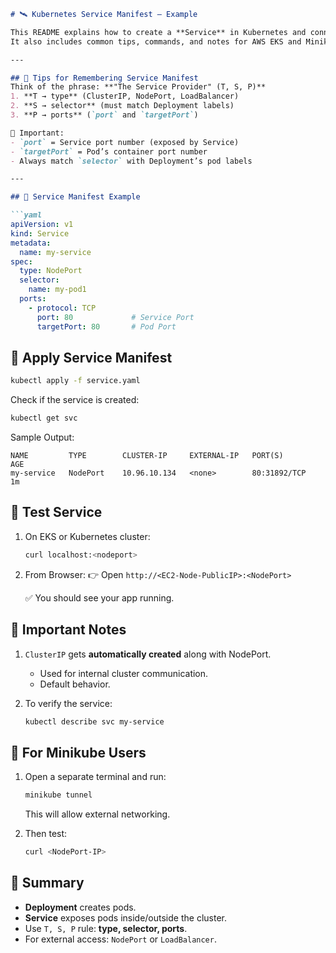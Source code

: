 
````markdown
# 🛰️ Kubernetes Service Manifest – Example

This README explains how to create a **Service** in Kubernetes and connect it with a **Deployment**.  
It also includes common tips, commands, and notes for AWS EKS and Minikube.

---

## 🔹 Tips for Remembering Service Manifest
Think of the phrase: **"The Service Provider" (T, S, P)**  
1. **T → type** (ClusterIP, NodePort, LoadBalancer)  
2. **S → selector** (must match Deployment labels)  
3. **P → ports** (`port` and `targetPort`)  

📌 Important:
- `port` = Service port number (exposed by Service)  
- `targetPort` = Pod’s container port number  
- Always match `selector` with Deployment’s pod labels  

---

## 🔹 Service Manifest Example

```yaml
apiVersion: v1
kind: Service
metadata:
  name: my-service
spec:
  type: NodePort
  selector:
    name: my-pod1
  ports:
    - protocol: TCP
      port: 80             # Service Port     
      targetPort: 80       # Pod Port
````

## 🔹 Apply Service Manifest

```bash
kubectl apply -f service.yaml
```

Check if the service is created:

```bash
kubectl get svc
```

Sample Output:

```
NAME         TYPE        CLUSTER-IP     EXTERNAL-IP   PORT(S)        AGE
my-service   NodePort    10.96.10.134   <none>        80:31892/TCP   1m
```

## 🔹 Test Service

1. On EKS or Kubernetes cluster:

   ```bash
   curl localhost:<nodeport>
   ```

2. From Browser:
   👉 Open `http://<EC2-Node-PublicIP>:<NodePort>`

   ✅ You should see your app running.

## 🔹 Important Notes

1. `ClusterIP` gets **automatically created** along with NodePort.

   * Used for internal cluster communication.
   * Default behavior.

2. To verify the service:

   ```bash
   kubectl describe svc my-service
   ```

## 🔹 For Minikube Users

1. Open a separate terminal and run:

   ```bash
   minikube tunnel
   ```

   This will allow external networking.

2. Then test:

   ```bash
   curl <NodePort-IP>
   ```

## 📝 Summary

* **Deployment** creates pods.
* **Service** exposes pods inside/outside the cluster.
* Use `T, S, P` rule: **type, selector, ports**.
* For external access: `NodePort` or `LoadBalancer`.

```
